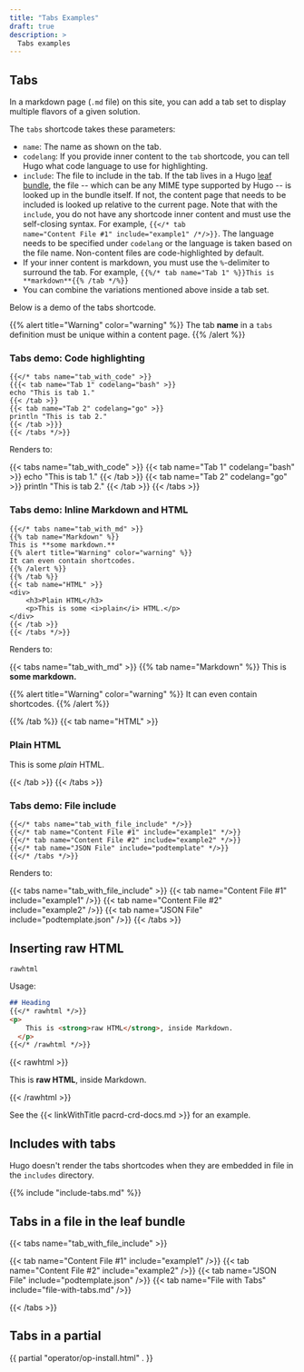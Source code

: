 ```yaml
---
title: "Tabs Examples"
draft: true
description: >
  Tabs examples
---
```


## Tabs
<!-- Copied from github.com/kubernetes/website project, which has a Creative Commons Attribution 4.0 International license -->

In a markdown page (`.md` file) on this site, you can add a tab set to display multiple flavors of a given solution.

The `tabs` shortcode takes these parameters:

* `name`: The name as shown on the tab.
* `codelang`: If you provide inner content to the `tab` shortcode, you can tell Hugo what code language to use for highlighting.
* `include`: The file to include in the tab. If the tab lives in a Hugo [leaf bundle](https://gohugo.io/content-management/page-bundles/#leaf-bundles), the file -- which can be any MIME type supported by Hugo -- is looked up in the bundle itself. If not, the content page that needs to be included is looked up relative to the current page. Note that with the `include`, you do not have any shortcode inner content and must use the self-closing syntax. For example, <code>{{</* tab name="Content File #1" include="example1" /*/>}}</code>. The language needs to be specified under `codelang` or the language is taken based on the file name. Non-content files are code-highlighted by default.
* If your inner content is markdown, you must use the `%`-delimiter to surround the tab. For example, `{{%/* tab name="Tab 1" %}}This is **markdown**{{% /tab */%}}`
* You can combine the variations mentioned above inside a tab set.

Below is a demo of the tabs shortcode.

{{% alert title="Warning" color="warning" %}}
The tab **name** in a `tabs` definition must be unique within a content page.
{{% /alert %}}

### Tabs demo: Code highlighting

```go-text-template
{{</* tabs name="tab_with_code" >}}
{{{< tab name="Tab 1" codelang="bash" >}}
echo "This is tab 1."
{{< /tab >}}
{{< tab name="Tab 2" codelang="go" >}}
println "This is tab 2."
{{< /tab >}}}
{{< /tabs */>}}
```

Renders to:

{{< tabs name="tab_with_code" >}}
{{< tab name="Tab 1" codelang="bash" >}}
echo "This is tab 1."
{{< /tab >}}
{{< tab name="Tab 2" codelang="go" >}}
println "This is tab 2."
{{< /tab >}}
{{< /tabs >}}

### Tabs demo: Inline Markdown and HTML

```go-html-template
{{</* tabs name="tab_with_md" >}}
{{% tab name="Markdown" %}}
This is **some markdown.**
{{% alert title="Warning" color="warning" %}}
It can even contain shortcodes.
{{% /alert %}}
{{% /tab %}}
{{< tab name="HTML" >}}
<div>
	<h3>Plain HTML</h3>
	<p>This is some <i>plain</i> HTML.</p>
</div>
{{< /tab >}}
{{< /tabs */>}}
```

Renders to:

{{< tabs name="tab_with_md" >}}
{{% tab name="Markdown" %}}
This is **some markdown.**

{{% alert title="Warning" color="warning" %}}
It can even contain shortcodes.
{{% /alert %}}

{{% /tab %}}
{{< tab name="HTML" >}}
<div>
	<h3>Plain HTML</h3>
	<p>This is some <i>plain</i> HTML.</p>
</div>
{{< /tab >}}
{{< /tabs >}}

### Tabs demo: File include

```go-html-template
{{</* tabs name="tab_with_file_include" */>}}
{{</* tab name="Content File #1" include="example1" */>}}
{{</* tab name="Content File #2" include="example2" */>}}
{{</* tab name="JSON File" include="podtemplate" */>}}
{{</* /tabs */>}}
```

Renders to:

{{< tabs name="tab_with_file_include" >}}
{{< tab name="Content File #1" include="example1" />}}
{{< tab name="Content File #2" include="example2" />}}
{{< tab name="JSON File" include="podtemplate.json" />}}
{{< /tabs >}}


## Inserting raw HTML

`rawhtml`

Usage:

```md
## Heading
{{</* rawhtml */>}}
<p>
    This is <strong>raw HTML</strong>, inside Markdown.
  </p>
{{</* /rawhtml */>}}
```


{{< rawhtml >}}
<p>
    This is <strong>raw HTML</strong>, inside Markdown.
  </p>
{{< /rawhtml >}}  

See the {{< linkWithTitle pacrd-crd-docs.md >}} for an example.

## Includes with tabs

Hugo doesn't render the tabs shortcodes when they are embedded in file in the `includes` directory.

{{% include "include-tabs.md" %}}

## Tabs in a file in the leaf bundle

{{< tabs name="tab_with_file_include" >}}

{{< tab name="Content File #1" include="example1" />}}
{{< tab name="Content File #2" include="example2" />}}
{{< tab name="JSON File" include="podtemplate.json" />}}
{{< tab name="File with Tabs" include="file-with-tabs.md" />}}

{{< /tabs >}}

## Tabs in a partial

{{ partial "operator/op-install.html" . }}

